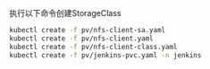 执行以下命令创建StorageClass
```bash
kubectl create -f pv/nfs-client-sa.yaml
kubectl create -f pv/nfs-client.yaml
kubectl create -f pv/nfs-client-class.yaml
kubectl create -f pv/jenkins-pvc.yaml -n jenkins
```